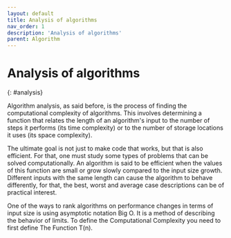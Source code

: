 ```yaml
---
layout: default
title: Analysis of algorithms
nav_order: 1
description: 'Analysis of algorithms'
parent: Algorithm
---
```



# Analysis of algorithms 
{: #analysis}

Algorithm analysis, as said before, is the process of finding the computational complexity of algorithms. This involves determining a function that relates the length of an algorithm's input to the number of steps it performs (its time complexity) or to the number of storage locations it uses (its space complexity).

The ultimate goal is not just to make code that works, but that is also efficient. For that, one must study some types of problems that can be solved computationally. An algorithm is said to be efficient when the values of this function are small or grow slowly compared to the input size growth. Different inputs with the same length can cause the algorithm to behave differently, for that, the best, worst and average case descriptions can be of practical interest.

One of the ways to rank algorithms on performance changes in terms of input size is using asymptotic notation Big O. It is a method of describing the behavior of limits. To define the Computational Complexity you need to first define The Function T(n).

